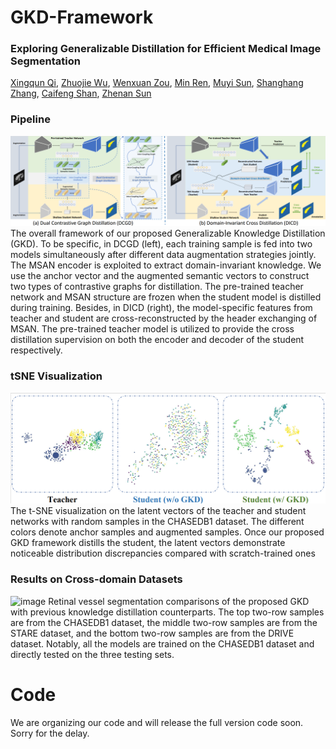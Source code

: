 # GKD-Framework
### Exploring Generalizable Distillation for Efficient Medical Image Segmentation

[Xingqun Qi](https://scholar.google.com.hk/citations?hl=zh-CN&user=3tO41a8AAAAJ&view_op=list_works&sortby=pubdate), [Zhuojie Wu](https://scholar.google.com.hk/citations?user=M2PRpz8AAAAJ&hl=zh-CN), [Wenxuan Zou](https://scholar.google.com.hk/citations?user=7Hskn8EAAAAJ&hl=zh-CN), [Min Ren](https://scholar.google.com.hk/citations?user=DQAHeWcAAAAJ&hl=zh-CN), [Muyi Sun](https://scholar.google.com.hk/citations?user=Ti7NNqMAAAAJ&hl=zh-CN), [Shanghang Zhang](https://scholar.google.com/citations?user=voqw10cAAAAJ&hl=en), [Caifeng Shan](https://scholar.google.com.hk/citations?user=fIXA_SsAAAAJ&hl=zh-CN), [Zhenan Sun](https://scholar.google.com.hk/citations?user=PuZGODYAAAAJ&hl=zh-CN)
### Pipeline
![image](https://github.com/XingqunQi-lab/GKD-Framework/blob/main/image/merged_framework.png)
The overall framework of our proposed Generalizable Knowledge Distillation (GKD). To be specific, in DCGD (left), each training sample is fed into two models simultaneously after different data augmentation strategies jointly. The MSAN encoder is exploited to extract domain-invariant knowledge.
We use the anchor vector and the augmented semantic vectors to construct two types of contrastive graphs for distillation. 
The pre-trained teacher network and MSAN structure are frozen when the student model is distilled during training. Besides, in DICD (right), the model-specific features from teacher and student are cross-reconstructed by the header exchanging of MSAN. The pre-trained teacher model is utilized to provide the cross distillation supervision on both the encoder and decoder of the student respectively.
### tSNE Visualization
![image](https://github.com/XingqunQi-lab/GKD-Framework/blob/main/image/tSNE.png)
The t-SNE visualization on the latent vectors of the teacher and student networks with random samples in the CHASEDB1 dataset. The different colors denote anchor samples and augmented samples. Once our proposed GKD framework distills the student, the latent vectors demonstrate noticeable distribution discrepancies compared with scratch-trained ones
### Results on Cross-domain Datasets
![image](https://github.com/XingqunQi-lab/GKD-Framework/blob/main/image/vessel_results.png)
Retinal vessel segmentation comparisons of the proposed GKD with previous knowledge distillation counterparts. 
The top two-row samples are from the CHASEDB1 dataset, the middle two-row samples are from the STARE dataset, and the bottom two-row samples are from the DRIVE dataset.
Notably, all the models are trained on the CHASEDB1 dataset and directly tested on the three testing sets.
# Code
We are organizing our code and will release the full version code soon. Sorry for the delay.
